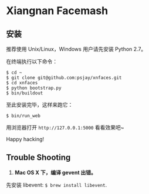 # Xiangnan Facemash

## 安装
推荐使用 Unix/Linux，Windows 用户请先安装 Python 2.7。

在终端执行以下命令：

    $ cd ~ 
    $ git clone git@github.com:psjay/xnfaces.git
    $ cd xnfaces
    $ python bootstrap.py 
    $ bin/buildout 

至此安装完毕，这样来跑它：

    $ bin/run_web

用浏览器打开 `http://127.0.0.1:5000` 看看效果吧~

Happy hacking!

## Trouble Shooting

1. **Mac OS X 下，编译 gevent 出错。**

先安装 libevent: `$ brew install libevent`.
